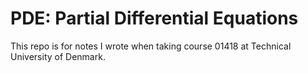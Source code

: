 # PDE: Partial Differential Equations

This repo is for notes I wrote when taking course 01418 at Technical University of Denmark.
